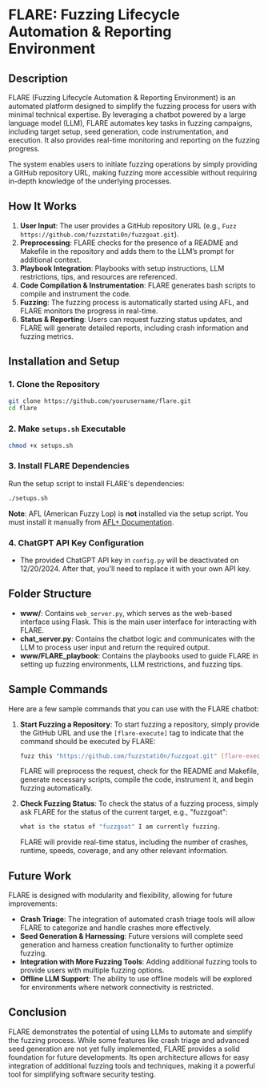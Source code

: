 # FLARE: Fuzzing Lifecycle Automation & Reporting Environment

## Description

FLARE (Fuzzing Lifecycle Automation \& Reporting Environment) is an automated platform designed to simplify the fuzzing process for users with minimal technical expertise. By leveraging a chatbot powered by a large language model (LLM), FLARE automates key tasks in fuzzing campaigns, including target setup, seed generation, code instrumentation, and execution. It also provides real-time monitoring and reporting on the fuzzing progress. 

The system enables users to initiate fuzzing operations by simply providing a GitHub repository URL, making fuzzing more accessible without requiring in-depth knowledge of the underlying processes.

## How It Works

1. **User Input**: The user provides a GitHub repository URL (e.g., `Fuzz https://github.com/fuzzstati0n/fuzzgoat.git`).
2. **Preprocessing**: FLARE checks for the presence of a README and Makefile in the repository and adds them to the LLM’s prompt for additional context.
3. **Playbook Integration**: Playbooks with setup instructions, LLM restrictions, tips, and resources are referenced.
4. **Code Compilation & Instrumentation**: FLARE generates bash scripts to compile and instrument the code.
5. **Fuzzing**: The fuzzing process is automatically started using AFL, and FLARE monitors the progress in real-time.
6. **Status & Reporting**: Users can request fuzzing status updates, and FLARE will generate detailed reports, including crash information and fuzzing metrics.

## Installation and Setup

### 1. Clone the Repository

```bash
git clone https://github.com/yourusername/flare.git
cd flare
```

### 2. Make `setups.sh` Executable

```bash
chmod +x setups.sh
```

### 3. Install FLARE Dependencies

Run the setup script to install FLARE's dependencies:

```bash
./setups.sh
```

**Note**: AFL (American Fuzzy Lop) is **not** installed via the setup script. You must install it manually from [AFL+ Documentation](https://aflplus.plus/docs/install/).

### 4. ChatGPT API Key Configuration

- The provided ChatGPT API key in `config.py` will be deactivated on 12/20/2024. After that, you'll need to replace it with your own API key.

## Folder Structure

- **www/**: Contains `web_server.py`, which serves as the web-based interface using Flask. This is the main user interface for interacting with FLARE.
- **chat_server.py**: Contains the chatbot logic and communicates with the LLM to process user input and return the required output.
- **www/FLARE_playbook**: Contains the playbooks used to guide FLARE in setting up fuzzing environments, LLM restrictions, and fuzzing tips.

## Sample Commands

Here are a few sample commands that you can use with the FLARE chatbot:

1. **Start Fuzzing a Repository**:
    To start fuzzing a repository, simply provide the GitHub URL and use the `[flare-execute]` tag to indicate that the command should be executed by FLARE:
    
    ```bash
    fuzz this "https://github.com/fuzzstati0n/fuzzgoat.git" [flare-execute]
    ```
    
    FLARE will preprocess the request, check for the README and Makefile, generate necessary scripts, compile the code, instrument it, and begin fuzzing automatically.

2. **Check Fuzzing Status**:
    To check the status of a fuzzing process, simply ask FLARE for the status of the current target, e.g., "fuzzgoat":
    
    ```bash
    what is the status of "fuzzgoat" I am currently fuzzing.
    ```

    FLARE will provide real-time status, including the number of crashes, runtime, speeds, coverage, and any other relevant information.

## Future Work

FLARE is designed with modularity and flexibility, allowing for future improvements:

- **Crash Triage**: The integration of automated crash triage tools will allow FLARE to categorize and handle crashes more effectively.
- **Seed Generation & Harnessing**: Future versions will complete seed generation and harness creation functionality to further optimize fuzzing.
- **Integration with More Fuzzing Tools**: Adding additional fuzzing tools to provide users with multiple fuzzing options.
- **Offline LLM Support**: The ability to use offline models will be explored for environments where network connectivity is restricted.

## Conclusion

FLARE demonstrates the potential of using LLMs to automate and simplify the fuzzing process. While some features like crash triage and advanced seed generation are not yet fully implemented, FLARE provides a solid foundation for future developments. Its open architecture allows for easy integration of additional fuzzing tools and techniques, making it a powerful tool for simplifying software security testing.

